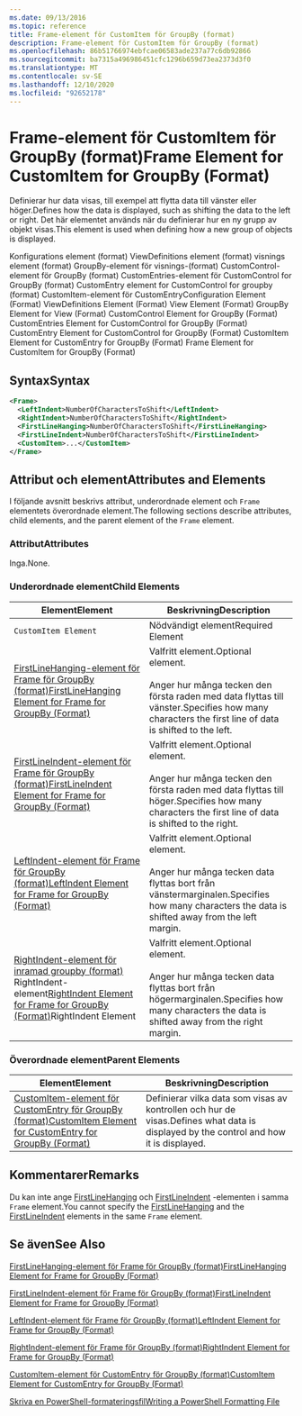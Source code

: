 ```yaml
---
ms.date: 09/13/2016
ms.topic: reference
title: Frame-element för CustomItem för GroupBy (format)
description: Frame-element för CustomItem för GroupBy (format)
ms.openlocfilehash: 86b51766974ebfcae06583ade237a77c6db92866
ms.sourcegitcommit: ba7315a496986451cfc1296b659d73ea2373d3f0
ms.translationtype: MT
ms.contentlocale: sv-SE
ms.lasthandoff: 12/10/2020
ms.locfileid: "92652178"
---
```

# <a name="frame-element-for-customitem-for-groupby-format"></a><span data-ttu-id="a0933-103">Frame-element för CustomItem för GroupBy (format)</span><span class="sxs-lookup"><span data-stu-id="a0933-103">Frame Element for CustomItem for GroupBy (Format)</span></span>

<span data-ttu-id="a0933-104">Definierar hur data visas, till exempel att flytta data till vänster eller höger.</span><span class="sxs-lookup"><span data-stu-id="a0933-104">Defines how the data is displayed, such as shifting the data to the left or right.</span></span> <span data-ttu-id="a0933-105">Det här elementet används när du definierar hur en ny grupp av objekt visas.</span><span class="sxs-lookup"><span data-stu-id="a0933-105">This element is used when defining how a new group of objects is displayed.</span></span>

<span data-ttu-id="a0933-106">Konfigurations element (format) ViewDefinitions element (format) visnings element (format) GroupBy-element för visnings-(format) CustomControl-element för GroupBy (format) CustomEntries-element för CustomControl for GroupBy (format) CustomEntry element for CustomControl for groupby (format) CustomItem-element för CustomEntry</span><span class="sxs-lookup"><span data-stu-id="a0933-106">Configuration Element (Format) ViewDefinitions Element (Format) View Element (Format) GroupBy Element for View (Format) CustomControl Element for GroupBy (Format) CustomEntries Element for CustomControl for GroupBy (Format) CustomEntry Element for CustomControl for GroupBy (Format) CustomItem Element for CustomEntry for GroupBy (Format) Frame Element for CustomItem for GroupBy (Format)</span></span>

## <a name="syntax"></a><span data-ttu-id="a0933-107">Syntax</span><span class="sxs-lookup"><span data-stu-id="a0933-107">Syntax</span></span>

```xml
<Frame>
  <LeftIndent>NumberOfCharactersToShift</LeftIndent>
  <RightIndent>NumberOfCharactersToShift</RightIndent>
  <FirstLineHanging>NumberOfCharactersToShift</FirstLineHanging>
  <FirstLineIndent>NumberOfCharactersToShift</FirstLineIndent>
  <CustomItem>...</CustomItem>
</Frame>
```

## <a name="attributes-and-elements"></a><span data-ttu-id="a0933-108">Attribut och element</span><span class="sxs-lookup"><span data-stu-id="a0933-108">Attributes and Elements</span></span>

<span data-ttu-id="a0933-109">I följande avsnitt beskrivs attribut, underordnade element och `Frame` elementets överordnade element.</span><span class="sxs-lookup"><span data-stu-id="a0933-109">The following sections describe attributes, child elements, and the parent element of the `Frame` element.</span></span>

### <a name="attributes"></a><span data-ttu-id="a0933-110">Attribut</span><span class="sxs-lookup"><span data-stu-id="a0933-110">Attributes</span></span>

<span data-ttu-id="a0933-111">Inga.</span><span class="sxs-lookup"><span data-stu-id="a0933-111">None.</span></span>

### <a name="child-elements"></a><span data-ttu-id="a0933-112">Underordnade element</span><span class="sxs-lookup"><span data-stu-id="a0933-112">Child Elements</span></span>

|<span data-ttu-id="a0933-113">Element</span><span class="sxs-lookup"><span data-stu-id="a0933-113">Element</span></span>|<span data-ttu-id="a0933-114">Beskrivning</span><span class="sxs-lookup"><span data-stu-id="a0933-114">Description</span></span>|
|-------------|-----------------|
|`CustomItem Element`|<span data-ttu-id="a0933-115">Nödvändigt element</span><span class="sxs-lookup"><span data-stu-id="a0933-115">Required Element</span></span>|
|[<span data-ttu-id="a0933-116">FirstLineHanging-element för Frame för GroupBy (format)</span><span class="sxs-lookup"><span data-stu-id="a0933-116">FirstLineHanging Element for Frame for GroupBy (Format)</span></span>](./firstlinehanging-element-for-frame-for-groupby-format.md)|<span data-ttu-id="a0933-117">Valfritt element.</span><span class="sxs-lookup"><span data-stu-id="a0933-117">Optional element.</span></span><br /><br /> <span data-ttu-id="a0933-118">Anger hur många tecken den första raden med data flyttas till vänster.</span><span class="sxs-lookup"><span data-stu-id="a0933-118">Specifies how many characters the first line of data is shifted to the left.</span></span>|
|[<span data-ttu-id="a0933-119">FirstLineIndent-element för Frame för GroupBy (format)</span><span class="sxs-lookup"><span data-stu-id="a0933-119">FirstLineIndent Element for Frame for GroupBy (Format)</span></span>](./firstlineindent-element-for-frame-for-groupby-format.md)|<span data-ttu-id="a0933-120">Valfritt element.</span><span class="sxs-lookup"><span data-stu-id="a0933-120">Optional element.</span></span><br /><br /> <span data-ttu-id="a0933-121">Anger hur många tecken den första raden med data flyttas till höger.</span><span class="sxs-lookup"><span data-stu-id="a0933-121">Specifies how many characters the first line of data is shifted to the right.</span></span>|
|[<span data-ttu-id="a0933-122">LeftIndent-element för Frame för GroupBy (format)</span><span class="sxs-lookup"><span data-stu-id="a0933-122">LeftIndent Element for Frame for GroupBy (Format)</span></span>](./leftindent-element-for-frame-for-groupby-format.md)|<span data-ttu-id="a0933-123">Valfritt element.</span><span class="sxs-lookup"><span data-stu-id="a0933-123">Optional element.</span></span><br /><br /> <span data-ttu-id="a0933-124">Anger hur många tecken data flyttas bort från vänstermarginalen.</span><span class="sxs-lookup"><span data-stu-id="a0933-124">Specifies how many characters the data is shifted away from the left margin.</span></span>|
|<span data-ttu-id="a0933-125">[RightIndent-element för inramad groupby (format)](./rightindent-element-for-frame-for-groupby-format.md) RightIndent-element</span><span class="sxs-lookup"><span data-stu-id="a0933-125">[RightIndent Element for Frame for GroupBy (Format)](./rightindent-element-for-frame-for-groupby-format.md)RightIndent Element</span></span>|<span data-ttu-id="a0933-126">Valfritt element.</span><span class="sxs-lookup"><span data-stu-id="a0933-126">Optional element.</span></span><br /><br /> <span data-ttu-id="a0933-127">Anger hur många tecken data flyttas bort från högermarginalen.</span><span class="sxs-lookup"><span data-stu-id="a0933-127">Specifies how many characters the data is shifted away from the right margin.</span></span>|

### <a name="parent-elements"></a><span data-ttu-id="a0933-128">Överordnade element</span><span class="sxs-lookup"><span data-stu-id="a0933-128">Parent Elements</span></span>

|<span data-ttu-id="a0933-129">Element</span><span class="sxs-lookup"><span data-stu-id="a0933-129">Element</span></span>|<span data-ttu-id="a0933-130">Beskrivning</span><span class="sxs-lookup"><span data-stu-id="a0933-130">Description</span></span>|
|-------------|-----------------|
|[<span data-ttu-id="a0933-131">CustomItem-element för CustomEntry för GroupBy (format)</span><span class="sxs-lookup"><span data-stu-id="a0933-131">CustomItem Element for CustomEntry for GroupBy (Format)</span></span>](./customitem-element-for-customentry-for-groupby-format.md)|<span data-ttu-id="a0933-132">Definierar vilka data som visas av kontrollen och hur de visas.</span><span class="sxs-lookup"><span data-stu-id="a0933-132">Defines what data is displayed by the control and how it is displayed.</span></span>|

## <a name="remarks"></a><span data-ttu-id="a0933-133">Kommentarer</span><span class="sxs-lookup"><span data-stu-id="a0933-133">Remarks</span></span>

<span data-ttu-id="a0933-134">Du kan inte ange [FirstLineHanging](./firstlinehanging-element-for-frame-for-groupby-format.md) och [FirstLineIndent](./firstlineindent-element-for-frame-for-groupby-format.md) -elementen i samma `Frame` element.</span><span class="sxs-lookup"><span data-stu-id="a0933-134">You cannot specify the [FirstLineHanging](./firstlinehanging-element-for-frame-for-groupby-format.md) and the [FirstLineIndent](./firstlineindent-element-for-frame-for-groupby-format.md) elements in the same `Frame` element.</span></span>

## <a name="see-also"></a><span data-ttu-id="a0933-135">Se även</span><span class="sxs-lookup"><span data-stu-id="a0933-135">See Also</span></span>

[<span data-ttu-id="a0933-136">FirstLineHanging-element för Frame för GroupBy (format)</span><span class="sxs-lookup"><span data-stu-id="a0933-136">FirstLineHanging Element for Frame for GroupBy (Format)</span></span>](./firstlinehanging-element-for-frame-for-groupby-format.md)

[<span data-ttu-id="a0933-137">FirstLineIndent-element för Frame för GroupBy (format)</span><span class="sxs-lookup"><span data-stu-id="a0933-137">FirstLineIndent Element for Frame for GroupBy (Format)</span></span>](./firstlineindent-element-for-frame-for-groupby-format.md)

[<span data-ttu-id="a0933-138">LeftIndent-element för Frame för GroupBy (format)</span><span class="sxs-lookup"><span data-stu-id="a0933-138">LeftIndent Element for Frame for GroupBy (Format)</span></span>](./leftindent-element-for-frame-for-groupby-format.md)

[<span data-ttu-id="a0933-139">RightIndent-element för Frame för GroupBy (format)</span><span class="sxs-lookup"><span data-stu-id="a0933-139">RightIndent Element for Frame for GroupBy (Format)</span></span>](./rightindent-element-for-frame-for-groupby-format.md)

[<span data-ttu-id="a0933-140">CustomItem-element för CustomEntry för GroupBy (format)</span><span class="sxs-lookup"><span data-stu-id="a0933-140">CustomItem Element for CustomEntry for GroupBy (Format)</span></span>](./customitem-element-for-customentry-for-groupby-format.md)

[<span data-ttu-id="a0933-141">Skriva en PowerShell-formateringsfil</span><span class="sxs-lookup"><span data-stu-id="a0933-141">Writing a PowerShell Formatting File</span></span>](./writing-a-powershell-formatting-file.md)
